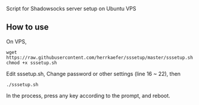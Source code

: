 Script for Shadowsocks server setup on Ubuntu VPS

## How to use

On VPS,

```
wget https://raw.githubusercontent.com/herrkaefer/sssetup/master/sssetup.sh
chmod +x sssetup.sh
```
Edit sssetup.sh, Change password or other settings (line 16 ~ 22), then 
```
./sssetup.sh
```

In the process, press any key according to the prompt, and reboot.

